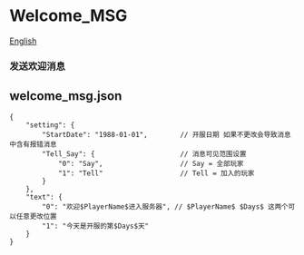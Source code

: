 # Welcome_MSG
[English](./README.md)
### 发送欢迎消息

## welcome_msg.json

```
{
    "setting": {                          
        "StartDate": "1988-01-01",        // 开服日期 如果不更改会导致消息中含有报错消息
        "Tell_Say": {                     // 消息可见范围设置
            "0": "Say",                   // Say = 全部玩家
            "1": "Tell"                   // Tell = 加入的玩家
        }
    },
    "text": {
        "0": "欢迎$PlayerName$进入服务器", // $PlayerName$ $Days$ 这两个可以任意更改位置
        "1": "今天是开服的第$Days$天"
    }
}
```
